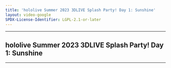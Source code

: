 ```yaml
---
title: 'hololive Summer 2023 3DLIVE Splash Party! Day 1: Sunshine'
layout: video-google
SPDX-License-Identifier: LGPL-2.1-or-later
---
```


---

## hololive Summer 2023 3DLIVE Splash Party! Day 1: Sunshine

<div class="container">
  <video-js id="my-video" class="vjs-fluid vjs-layout-medium" controls preload="auto" poster="https://xx58j-my.sharepoint.com/:i:/g/personal/akunanime_xx58j_onmicrosoft_com/EX9j5eGNlIhPj5dAWPpm_qkBiqoIu-3dcAI0uD_8bIS_ww?download=1">
    <source src="https://xx58j-my.sharepoint.com/:v:/g/personal/peekaboo_xx58j_onmicrosoft_com/ESf87PSLxpdOqQos0ikCrE0Bf7pbcnTKzrZYrwLpgI9JKw?download=1" type="video/mp4"/>
  </video-js>
</div>

---

